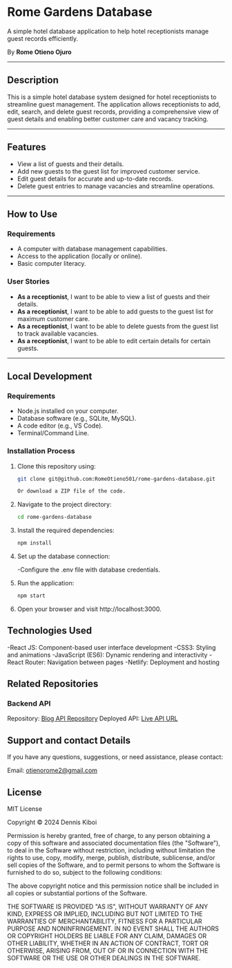# **Rome Gardens Database**  
A simple hotel database application to help hotel receptionists manage guest records efficiently.  

By **Rome Otieno Ojuro**

---

## **Description**  
This is a simple hotel database system designed for hotel receptionists to streamline guest management. The application allows receptionists to add, edit, search, and delete guest records, providing a comprehensive view of guest details and enabling better customer care and vacancy tracking.  

---

## **Features**  
- View a list of guests and their details.  
- Add new guests to the guest list for improved customer service.  
- Edit guest details for accurate and up-to-date records.  
- Delete guest entries to manage vacancies and streamline operations.  

---

## **How to Use**

### **Requirements**  
- A computer with database management capabilities.  
- Access to the application (locally or online).  
- Basic computer literacy.  

### **User Stories**  
- **As a receptionist**, I want to be able to view a list of guests and their details.  
- **As a receptionist**, I want to be able to add guests to the guest list for maximum customer care.  
- **As a receptionist**, I want to be able to delete guests from the guest list to track available vacancies.  
- **As a receptionist**, I want to be able to edit certain details for certain guests.  

---

## **Local Development**

### **Requirements**  
- Node.js installed on your computer.  
- Database software (e.g., SQLite, MySQL).  
- A code editor (e.g., VS Code).  
- Terminal/Command Line.  

### **Installation Process**  
1. Clone this repository using:  

   ```bash
   git clone git@github.com:RomeOtieno501/rome-gardens-database.git
   
   Or download a ZIP file of the code.

2. Navigate to the project directory:

   ```bash
   cd rome-gardens-database

3. Install the required dependencies:

   ```bash
   npm install

4. Set up the database connection:

   -Configure the .env file with database credentials.

5. Run the application:

   ```bash
   npm start

6. Open your browser and visit http://localhost:3000.


## **Technologies Used**

-React JS: Component-based user interface development
-CSS3: Styling and animations
-JavaScript (ES6): Dynamic rendering and interactivity
-React Router: Navigation between pages
-Netlify: Deployment and hosting

## Related Repositories

### Backend API
Repository: [Blog API Repository](https://github.com/RomeOtieno501/json-server-template.git)
Deployed API: [Live API URL](https://json-server-template-ruhj.onrender.com)

## Support and contact Details

If you have any questions, suggestions, or need assistance, please contact:

Email: otienorome2@gmail.com
## License

MIT License

Copyright © 2024 Dennis Kiboi

Permission is hereby granted, free of charge, to any person obtaining a copy of this software and associated documentation files (the "Software"), to deal in the Software without restriction, including without limitation the rights to use, copy, modify, merge, publish, distribute, sublicense, and/or sell copies of the Software, and to permit persons to whom the Software is furnished to do so, subject to the following conditions:

The above copyright notice and this permission notice shall be included in all copies or substantial portions of the Software.

THE SOFTWARE IS PROVIDED "AS IS", WITHOUT WARRANTY OF ANY KIND, EXPRESS OR IMPLIED, INCLUDING BUT NOT LIMITED TO THE WARRANTIES OF MERCHANTABILITY, FITNESS FOR A PARTICULAR PURPOSE AND NONINFRINGEMENT. IN NO EVENT SHALL THE AUTHORS OR COPYRIGHT HOLDERS BE LIABLE FOR ANY CLAIM, DAMAGES OR OTHER LIABILITY, WHETHER IN AN ACTION OF CONTRACT, TORT OR OTHERWISE, ARISING FROM, OUT OF OR IN CONNECTION WITH THE SOFTWARE OR THE USE OR OTHER DEALINGS IN THE SOFTWARE.


  
